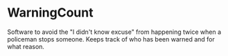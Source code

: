 # WarningCount
Software to avoid the "I didn't know excuse" from happening twice when a policeman stops someone. Keeps track of who has been warned and for what reason. 
